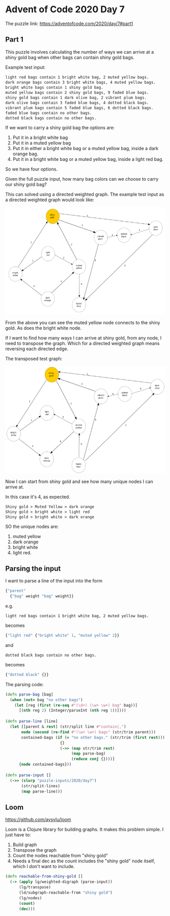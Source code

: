 # Advent of Code 2020 Day 7

The puzzle link:
https://adventofcode.com/2020/day/7#part1

## Part 1
This puzzle involves calculating the number of ways we can arrive at a shiny gold bag when other bags can contain shiny gold bags.

Example test input:

```
light red bags contain 1 bright white bag, 2 muted yellow bags.
dark orange bags contain 3 bright white bags, 4 muted yellow bags.
bright white bags contain 1 shiny gold bag.
muted yellow bags contain 2 shiny gold bags, 9 faded blue bags.
shiny gold bags contain 1 dark olive bag, 2 vibrant plum bags.
dark olive bags contain 3 faded blue bags, 4 dotted black bags.
vibrant plum bags contain 5 faded blue bags, 6 dotted black bags.
faded blue bags contain no other bags.
dotted black bags contain no other bags.
```

If we want to carry a shiny gold bag the options are:

1) Put it in a bright white bag
2) Put it in a muted yellow bag
3) Put it in either a bright white bag or a muted yellow bag, inside a dark orange bag.
4) Put it in a bright white bag or a muted yellow bag, inside a light red bag.

So we have four options.

Given the full puzzle input, how many bag colors can we choose to carry our shiny gold bag?

This can solved using a directed weighted graph. The example test input as a directed weighted graph would look like:

![Test graph](aoc2020day7/fig3.png)

From the above you can see the muted yellow node connects to the shiny gold. As does the bright white node.

If I want to find how many ways I can arrive at shiny gold, from any node, I need to transpose the graph. Which for a directed weighted graph means reversing each directed edge.

The transposed test graph:

![transposed test graph](aoc2020day7/fig4.png)

Now I can start from shiny gold and see how many unique nodes I can arrive at.

In this case it's 4, as expected.

```
Shiny gold > Muted Yellow > dark orange
Shiny gold > bright white > light red
Shiny gold > bright white > dark orange
```

SO the unique nodes are:
1) muted yellow
2) dark orange
3) bright white
4) light red.


## Parsing the input

I want to parse a line of the input into the form

```clojure
{"parent"
  {"bag" weight "bag" weight}}
```

e.g.

```
light red bags contain 1 bright white bag, 2 muted yellow bags.

```
becomes

```clojure
{"light red" {"bright white" 1, "muted yellow" 2}}
```

and

```
dotted black bags contain no other bags.
```

becomes

```clojure
{"dotted black" {}}
```

The parsing code:

```clojure
(defn parse-bag [bag]
  (when (not= bag "no other bags")
    (let [reg (first (re-seq #"(\d+) (\w+ \w+) bag" bag))]
      [(nth reg 2) (Integer/parseInt (nth reg 1))])))

(defn parse-line [line]
  (let [[parent & rest] (str/split line #"contain|,")
       node (second (re-find #"(\w+ \w+) bags" (str/trim parent)))
       contained-bags (if (= "no other bags." (str/trim (first rest)))
                        {}
                        (->> (map str/trim rest)
                             (map parse-bag)
                             (reduce conj {})))]
      {node contained-bags}))

(defn parse-input []
  (->> (slurp "puzzle-inputs/2020/day7")
       (str/split-lines)
       (map parse-line)))
```


## Loom

https://github.com/aysylu/loom

Loom is a Clojure library for building graphs. It makes this problem simple. I just have to:

1) Build graph
2) Transpose the graph
3) Count the nodes reachable from "shiny gold"
4) Needs a final dec as the count includes the "shiny gold" node itself, which I don't want to include.

```clojure
(defn reachable-from-shiny-gold []
  (-> (apply lg/weighted-digraph (parse-input))
      (lg/transpose)
      (ld/subgraph-reachable-from "shiny gold")
      (lg/nodes)
      (count)
      (dec)))
```

